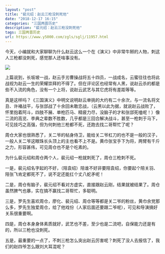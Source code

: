 ```yaml
---
layout: "post"
title: "裴元绍：赵云三枪没刺死他"
date: "2018-12-17 16:15"
categories: "三国两晋历史"
description: "裴元绍：赵云三枪没刺死他"
tags: 三国两晋历史
url: https://www.y5000.com/zgls/sglj/11957.html
---
```






今天，小编就和大家聊聊为什么赵云这么一个在《演义》中非常牛掰的人物，刺这人三枪都没刺死，感觉那人还啥事没有。

![](https://img.y5000.com/uploads/allimg/170123/164234G39-0.jpg)

上篇说到，长坂坡一战，赵云手刃曹操战将五十四员，一战成名，云蜜往往也将此战视为赵云一生的荣耀崇拜的不得了。但在评论区也经常有人黑，说赵云杀的都是些不入流的角色，没有一个上将，说赵云武艺与其它虎将有差距等等。

真是这样吗？《三国演义》中明文说明赵云单挑的大约有二十余次，与一流名将文丑、许褚战平，与张郃战了十余回未敢恋战，（云黑以此为据，就说赵云战败了，怀里抱着阿斗，四肢不展、单枪匹马、精疲力尽，没脑子的才和张郃死嗑呢！）像二流的高览、李典之辈数不胜数，几乎都是三回合解决战斗，甚至一枪刺于马下，可见技巧之高强，但为何刺他三枪都不死，还跑去找二哥帮忙了呢？

周仓大家也很熟悉了，关二爷的帖身侍卫，能给关二爷杠刀的也不是一般的汉子，一般人关二爷这眼珠长头顶上的主也看不上不是。黄巾张宝手下为将，两臂有千斤之力，形容甚伟，可见周仓也不是个吃素的。

为什么裴元绍和周仓两个人，裴元绍一枪就刺死了，周仓三枪刺不死。

一是，裴元绍名字起的不好，（陪袁绍）陪谁不好非要陪袁绍，你要起个陪关羽、陪张飞肯定都死不了，说不定还能扛个丈八蛇矛呢！

二是，周仓有脑子，裴元绍不看对方虚实，直接跟赵云刚，结果就被结果了。周仓虽然脾气也暴，实在搞不赢找二哥帮忙，多聪明。

三是，罗先生喜欢周仓，廖化、裴元绍、周仓等等都是关二爷的粉丝，黄巾余党那么多，罗先生独爱周仓，给了他戏份（人家后面还要跟二爷呢），可见和导演搞好关系很重要啊。

四是，周仓本身身体素质就好，武艺也不差，至少也是二流吧，自保能力还是有的，所以三枪也没刺死。

五是，最重要的一点了，不刺三枪怎么突出赵云厉害呢？刺死了没人去报信了，我们的赵四爷怎么跟刘大耳混呢？
